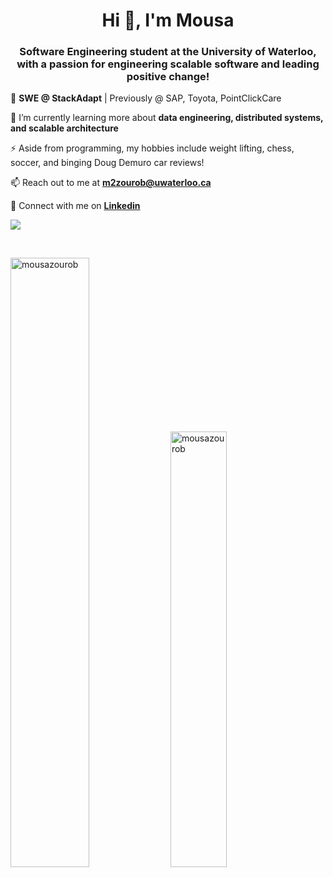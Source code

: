 <h1 align="center">Hi 👋, I'm Mousa</h1>
<h3 align="center">Software Engineering student at the University of Waterloo, with a passion for engineering scalable software and leading positive change!</h3>

🏢 **SWE @ StackAdapt** | Previously @ SAP, Toyota, PointClickCare

🌱 I’m currently learning more about **data engineering, distributed systems, and scalable architecture**

⚡ Aside from programming, my hobbies include weight lifting, chess, soccer, and binging Doug Demuro car reviews!

📫 Reach out to me at **m2zourob@uwaterloo.ca**

💼 Connect with me on **[Linkedin](https://www.linkedin.com/in/mousazourob/)**

![](https://komarev.com/ghpvc/?username=MousaZourob)

<br />

<p>
  <img class="img" src="https://streak-stats.demolab.com/?user=mousazourob&theme=dark" alt="mousazourob" width = "50%"/>
  <img class="img" src="https://github-readme-stats.vercel.app/api/top-langs/?username=MousaZourob&exclude_repo=Cuber&hide=CSS,HTML&layout=compact&theme=dark" alt="mousazourob" width = "42.3%" />
</p>
